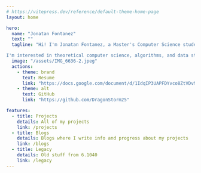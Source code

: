```yaml
---
# https://vitepress.dev/reference/default-theme-home-page
layout: home

hero:
  name: "Jonatan Fontanez"
  text: ""
  tagline: "Hi! I'm Jonatan Fontanez, a Master's Computer Science student at MIT. I have a Bachelor's in Science in Computer Science and Engineering from MIT, where I also minored in Mathematics and Philosophy.

I'm interested in theoretical computer science, algorithms, and data structures (most especially graph theory)."
  image: "/assets/IMG_6636-2.jpeg"
  actions:
    - theme: brand
      text: Resume
      link: "https://docs.google.com/document/d/1IdqIP3UAPFDYvco8ZtVDvMvFW7WhbmeFeZ49-DNnnjM/edit?usp=sharing"
    - theme: alt
      text: GitHub
      link: "https://github.com/DragonStorm25"

features:
  - title: Projects
    details: All of my projects
    link: /projects
  - title: Blogs
    details: Blogs where I write info and progress about my projects
    link: /blogs
  - title: Legacy
    details: Old stuff from 6.1040
    link: /legacy
---
```

